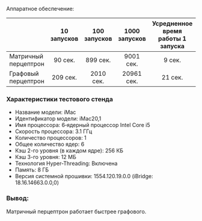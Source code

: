 Аппаратное обеспечение:

|  | 10 запусков | 100 запусков | 1000 запусков | Усредненное время работы 1 запуска |
| ------------- |:-----------:|:------------:|:-------------:|:----------------------------------:| 
| Матричный перцептрон |   90 сек.   |   899 сек.   |   9001 сек.   |               9 сек.               |
| Графовый перцептрон |  209 сек.   |  2010 сек.   |  20961 сек.   |              21 сек.               |
### Характеристики тестового стенда
- Название модели:	iMac
- Идентификатор модели:	iMac20,1
- Имя процессора:	6‑ядерный процессор Intel Core i5
- Скорость процессора:	3.1 ГГц
- Количество процессоров:	1
- Общее количество ядер:	6
- Кэш 2-го уровня (в каждом ядре):	256 КБ
- Кэш 3-го уровня:	12 МБ
- Технология Hyper-Threading:	Включена
- Память:	8 ГБ
- Версия системной прошивки:	1554.120.19.0.0 (iBridge: 18.16.14663.0.0,0)

### Вывод:

Матричный перцептрон работает быстрее графового.